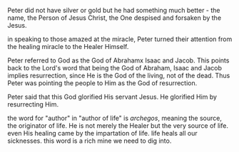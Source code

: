 Peter did not have silver or gold but he had something much better - the name, the Person
of Jesus Christ, the One despised and forsaken by the Jesus.

in speaking to those amazed at the miracle, Peter turned their attention from the healing miracle to the Healer Himself.

Peter referred to God as the God of Abrahamx Isaac and Jacob. This points back to the Lord's word that being the God of Abraham, Isaac and Jacob implies resurrection, since He is the God of the living, not of the dead. Thus Peter was pointing the people to Him as the God of resurrection.

Peter said that this God glorified His servant Jesus. He glorified Him by resurrecting Him.

the word for "author" in "author of life" is _archegos_, meaning the source, the originator of life. He is not merely the Healer but the very source of life. even His healing came by the impartation of life. life heals all our sicknesses. this word is a rich mine we need to dig into.
